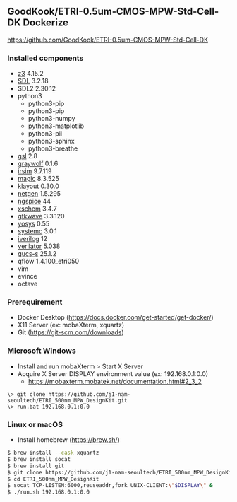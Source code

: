 ## GoodKook/ETRI-0.5um-CMOS-MPW-Std-Cell-DK Dockerize

https://github.com/GoodKook/ETRI-0.5um-CMOS-MPW-Std-Cell-DK

### Installed components

* [z3](https://github.com/Z3Prover/z3) 4.15.2
* [SDL](https://github.com/libsdl-org/SDL) 3.2.18
* SDL2 2.30.12
* python3
  * python3-pip
  * python3-pip
  * python3-numpy
  * python3-matplotlib
  * python3-pil
  * python3-sphinx
  * python3-breathe
* [gsl](https://www.gnu.org/software/gsl/) 2.8
* [graywolf](https://github.com/rubund/graywolf) 0.1.6
* [irsim](https://github.com/RTimothyEdwards/irsim) 9.7.119
* [magic](https://github.com/RTimothyEdwards/magic) 8.3.525
* [klayout](https://www.klayout.org) 0.30.0
* [netgen](https://github.com/RTimothyEdwards/netgen) 1.5.295
* [ngspice](https://sourceforge.net/projects/ngspice) 44
* [xschem](https://github.com/StefanSchippers/xschem) 3.4.7
* [gtkwave](https://sourceforge.net/projects/gtkwave) 3.3.120
* [yosys](https://github.com/YosysHQ/yosys) 0.55
* [systemc](https://github.com/accellera-official/systemc) 3.0.1
* [iverilog](https://github.com/steveicarus/iverilog) 12
* [verilator](https://github.com/verilator/verilator) 5.038
* [qucs-s](https://ra3xdh.github.io) 25.1.2
* qflow 1.4.100\_etri050
* vim
* evince
* octave

### Prerequirement

* Docker Desktop (https://docs.docker.com/get-started/get-docker/)
* X11 Server (ex: mobaXterm, xquartz)
* Git (https://git-scm.com/downloads)

### Microsoft Windows

* Install and run mobaXterm > Start X Server
* Acquire X Server DISPLAY environment value (ex: 192.168.0.1:0.0)
  * https://mobaxterm.mobatek.net/documentation.html#2_3_2

```
\> git clone https://github.com/j1-nam-seoultech/ETRI_500nm_MPW_DesignKit.git
\> run.bat 192.168.0.1:0.0
```

### Linux or macOS

* Install homebrew (https://brew.sh/)

```sh
$ brew install --cask xquartz
$ brew install socat
$ brew install git
$ git clone https://github.com/j1-nam-seoultech/ETRI_500nm_MPW_DesignKit.git
$ cd ETRI_500nm_MPW_DesignKit
$ socat TCP-LISTEN:6000,reuseaddr,fork UNIX-CLIENT:\"$DISPLAY\" &
$ ./run.sh 192.168.0.1:0.0
```
